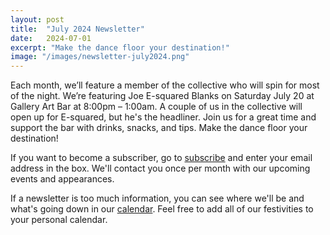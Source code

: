 ```yaml
---
layout: post
title:  "July 2024 Newsletter"
date:   2024-07-01
excerpt: "Make the dance floor your destination!"
image: "/images/newsletter-july2024.png"
---
```


Each month, we’ll feature a member of the collective who will spin for most of the night. We’re featuring Joe E-squared Blanks on Saturday July 20 at Gallery Art Bar at 8:00pm – 1:00am. A couple of us in the collective will open up for E-squared, but he's the headliner. Join us for a great time and support the bar with drinks, snacks, and tips. Make the dance floor your destination!

If you want to become a subscriber, go to [subscribe](https://wearedtb.com/subscribe/) and enter your email address in the box. We'll contact you once per month with our upcoming events and appearances. 

If a newsletter is too much information, you can see where we'll be and what's going down in our [calendar](https://wearedtb.com/calendar/). Feel free to add all of our festivities to your personal calendar.
